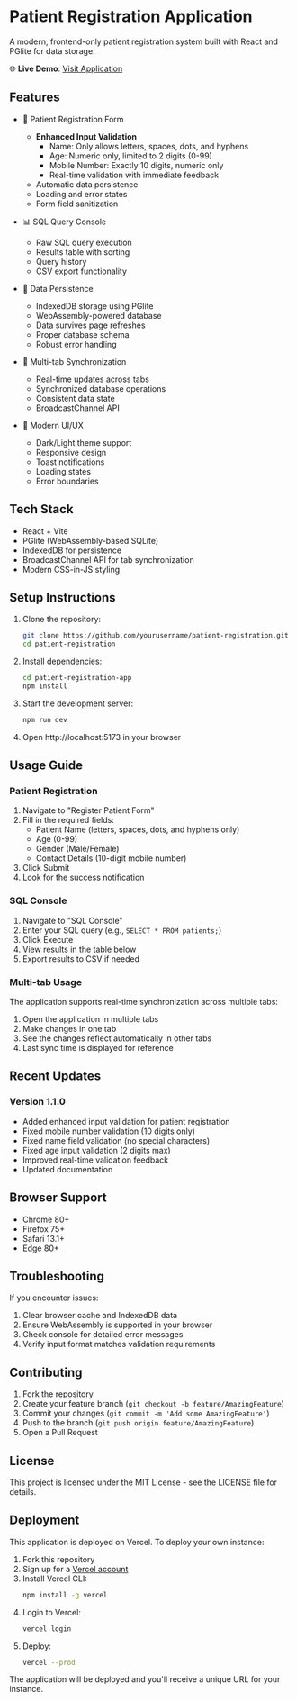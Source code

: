 # Patient Registration Application

A modern, frontend-only patient registration system built with React and PGlite for data storage.

🌐 **Live Demo**: [Visit Application](https://patient-registration-mu.vercel.app)

## Features

- 🏥 Patient Registration Form
  - **Enhanced Input Validation**
    - Name: Only allows letters, spaces, dots, and hyphens
    - Age: Numeric only, limited to 2 digits (0-99)
    - Mobile Number: Exactly 10 digits, numeric only
    - Real-time validation with immediate feedback
  - Automatic data persistence
  - Loading and error states
  - Form field sanitization

- 📊 SQL Query Console
  - Raw SQL query execution
  - Results table with sorting
  - Query history
  - CSV export functionality

- 💾 Data Persistence
  - IndexedDB storage using PGlite
  - WebAssembly-powered database
  - Data survives page refreshes
  - Proper database schema
  - Robust error handling

- 🔄 Multi-tab Synchronization
  - Real-time updates across tabs
  - Synchronized database operations
  - Consistent data state
  - BroadcastChannel API

- 🎨 Modern UI/UX
  - Dark/Light theme support
  - Responsive design
  - Toast notifications
  - Loading states
  - Error boundaries

## Tech Stack

- React + Vite
- PGlite (WebAssembly-based SQLite)
- IndexedDB for persistence
- BroadcastChannel API for tab synchronization
- Modern CSS-in-JS styling

## Setup Instructions

1. Clone the repository:
   ```bash
   git clone https://github.com/yourusername/patient-registration.git
   cd patient-registration
   ```

2. Install dependencies:
   ```bash
   cd patient-registration-app
   npm install
   ```

3. Start the development server:
   ```bash
   npm run dev
   ```

4. Open http://localhost:5173 in your browser

## Usage Guide

### Patient Registration

1. Navigate to "Register Patient Form"
2. Fill in the required fields:
   - Patient Name (letters, spaces, dots, and hyphens only)
   - Age (0-99)
   - Gender (Male/Female)
   - Contact Details (10-digit mobile number)
3. Click Submit
4. Look for the success notification

### SQL Console

1. Navigate to "SQL Console"
2. Enter your SQL query (e.g., `SELECT * FROM patients;`)
3. Click Execute
4. View results in the table below
5. Export results to CSV if needed

### Multi-tab Usage

The application supports real-time synchronization across multiple tabs:
1. Open the application in multiple tabs
2. Make changes in one tab
3. See the changes reflect automatically in other tabs
4. Last sync time is displayed for reference

## Recent Updates

### Version 1.1.0
- Added enhanced input validation for patient registration
- Fixed mobile number validation (10 digits only)
- Fixed name field validation (no special characters)
- Fixed age input validation (2 digits max)
- Improved real-time validation feedback
- Updated documentation

## Browser Support

- Chrome 80+
- Firefox 75+
- Safari 13.1+
- Edge 80+

## Troubleshooting

If you encounter issues:
1. Clear browser cache and IndexedDB data
2. Ensure WebAssembly is supported in your browser
3. Check console for detailed error messages
4. Verify input format matches validation requirements

## Contributing

1. Fork the repository
2. Create your feature branch (`git checkout -b feature/AmazingFeature`)
3. Commit your changes (`git commit -m 'Add some AmazingFeature'`)
4. Push to the branch (`git push origin feature/AmazingFeature`)
5. Open a Pull Request

## License

This project is licensed under the MIT License - see the LICENSE file for details.

## Deployment

This application is deployed on Vercel. To deploy your own instance:

1. Fork this repository
2. Sign up for a [Vercel account](https://vercel.com)
3. Install Vercel CLI:
   ```bash
   npm install -g vercel
   ```
4. Login to Vercel:
   ```bash
   vercel login
   ```
5. Deploy:
   ```bash
   vercel --prod
   ```

The application will be deployed and you'll receive a unique URL for your instance.

